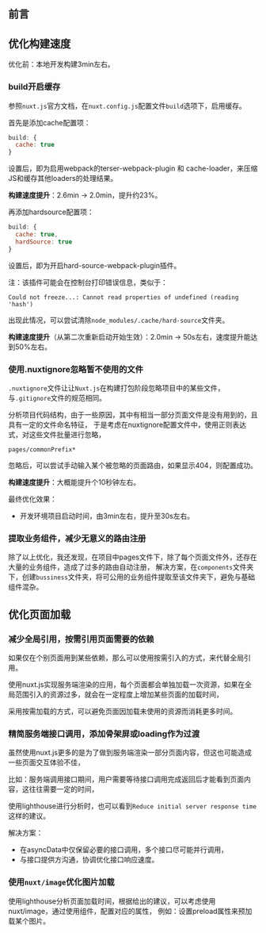 ## 前言

## 优化构建速度

优化前：本地开发构建3min左右。

### build开启缓存
参照`nuxt.js`官方文档，在`nuxt.config.js`配置文件`build`选项下，启用缓存。

首先是添加cache配置项：
```javascript
build: {
  cache: true
}
```
设置后，即为启用webpack的terser-webpack-plugin 和 cache-loader，来压缩JS和缓存其他loaders的处理结果。

**构建速度提升**：2.6min -> 2.0min，提升约23%。

再添加hardsource配置项：
```javascript
build: {
  cache: true,
  hardSource: true
}
```
设置后，即为开启hard-source-webpack-plugin插件。

注：该插件可能会在控制台打印错误信息，类似于：
```
Could not freeze...: Cannot read properties of undefined (reading 'hash')
```
出现此情况，可以尝试清除`node_modules/.cache/hard-source`文件夹。


**构建速度提升**（从第二次重新启动开始生效）：2.0min -> 50s左右，速度提升能达到50%左右。


### 使用.nuxtignore忽略暂不使用的文件
`.nuxtignore`文件让让`Nuxt.js`在构建打包阶段忽略项目中的某些文件，与`.gitignore`文件的规范相同。

分析项目代码结构，由于一些原因，其中有相当一部分页面文件是没有用到的，且具有一定的文件命名特征，
于是考虑在nuxtignore配置文件中，使用正则表达式，对这些文件批量进行忽略，

```
pages/commonPrefix*
```

忽略后，可以尝试手动输入某个被忽略的页面路由，如果显示404，则配置成功。

**构建速度提升**：大概能提升个10秒钟左右。

最终优化效果：
- 开发环境项目启动时间，由3min左右，提升至30s左右。

### 提取业务组件，减少无意义的路由注册
除了以上优化，我还发现，在项目中pages文件下，除了每个页面文件外，还存在大量的业务组件，造成了过多的路由自动注册，
解决方案，在`components`文件夹下，创建`bussiness`文件夹，将可公用的业务组件提取至该文件夹下，避免与基础组件混杂。

## 优化页面加载
### 减少全局引用，按需引用页面需要的依赖
如果仅在个别页面用到某些依赖，那么可以使用按需引入的方式，来代替全局引用。

使用nuxt.js实现服务端渲染的应用，每个页面都会单独加载一次资源，如果在全局范围引入的资源过多，就会在一定程度上增加某些页面的加载时间，

采用按需加载的方式，可以避免页面因加载未使用的资源而消耗更多时间。

### 精简服务端接口调用，添加骨架屏或loading作为过渡
虽然使用nuxt.js更多的是为了做到服务端渲染一部分页面内容，但这也可能造成一些页面交互体验不佳，

比如：服务端调用接口期间，用户需要等待接口调用完成返回后才能看到页面内容，这往往需要一定的时间，

使用lighthouse进行分析时，也可以看到`Reduce initial server response time`这样的建议。

解决方案：
- 在asyncData中仅保留必要的接口调用，多个接口尽可能并行调用，
- 与接口提供方沟通，协调优化接口响应速度。

### 使用`nuxt/image`优化图片加载
使用lighthouse分析页面加载时间，根据给出的建议，可以考虑使用nuxt/image，通过使用<nuxt-img>组件，配置对应的属性，
例如：设置preload属性来预加载某个图片。



